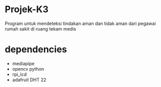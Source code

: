 # Projek-K3
Program untuk mendeteksi tindakan aman dan tidak aman dari pegawai rumah sakit di ruang tekam medis

# dependencies
- mediapipe
- opencv python
- rpi_lcd
- adafruit DHT 22